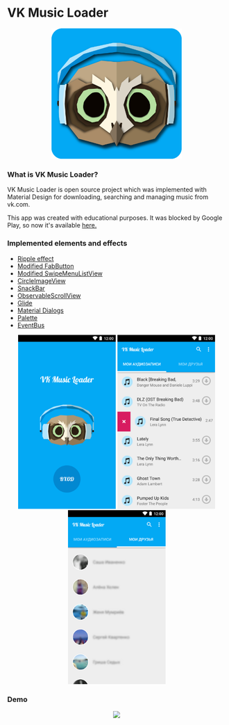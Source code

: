 VK Music Loader
=======
<div align="center">
  <img height="300px" src="https://raw.githubusercontent.com/JuliaSoboleva/Vk-music-app/master/raw/demo_icon.png"/>
</div>

### What is VK Music Loader?



VK Music Loader is open source project which was implemented with Material Design for downloading, searching and managing music from vk.com.

<p>
This app was created with educational purposes. It was blocked by Google Play, so now it's available <a href="https://raw.githubusercontent.com/JuliaSoboleva/Vk-music-app/master/raw/app.apk">here.</a>
</p>

### Implemented elements and effects

* <a href="https://github.com/traex/RippleEffect">Ripple effect </a>
* <a href="https://github.com/ckurtm/FabButton">Modified FabButton </a>
* <a href="https://github.com/baoyongzhang/SwipeMenuListView">Modified SwipeMenuListView </a>
* <a href="https://github.com/hdodenhof/CircleImageView">CircleImageView </a>
* <a href="https://github.com/nispok/snackbar">SnackBar </a>
* <a href="https://github.com/ksoichiro/Android-ObservableScrollView"> ObservableScrollView </a>
* <a href="https://github.com/bumptech/glide"> Glide </a>
* <a href="https://github.com/afollestad/material-dialogs"> Material Dialogs </a>
* <a href="https://developer.android.com/reference/android/support/v7/graphics/Palette.html"> Palette </a>
* <a href="https://github.com/greenrobot/EventBus"> EventBus </a>


<p>
  <div align="center">
    <img height="400px" src="https://raw.githubusercontent.com/JuliaSoboleva/Vk-music-app/master/raw/demo1.png"/>
    <t>
    <img height="400px" src="https://raw.githubusercontent.com/JuliaSoboleva/Vk-music-app/master/raw/demo2.png"/>
    <img height="400px" src="https://raw.githubusercontent.com/JuliaSoboleva/Vk-music-app/master/raw/demo3.png"/>
  </div>
</p>

### Demo

<p>
  <div align="center">
    <img height="400px" src="https://raw.githubusercontent.com/JuliaSoboleva/Vk-music-app/master/raw/demo.gif"/>

  </div>
</p>
